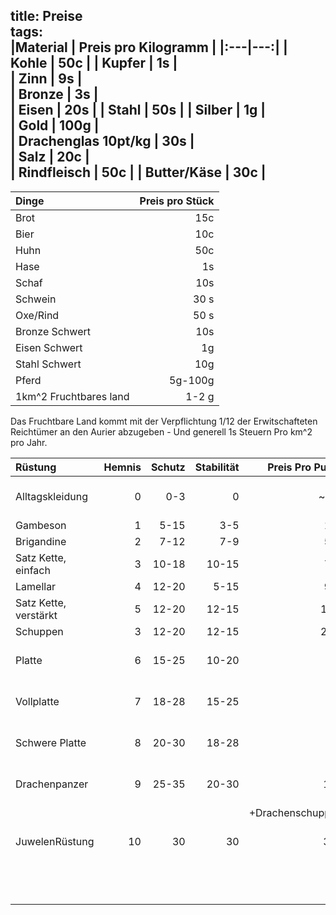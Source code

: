 title: Preise  
tags:   
|Material | Preis pro Kilogramm |
|:---|---:|
| Kohle | 50c |
| Kupfer | 1s |  
| Zinn | 9s |  
| Bronze | 3s |  
| Eisen  | 20s |
| Stahl  | 50s |
| Silber | 1g  |  
| Gold | 100g |  
| Drachenglas 10pt/kg | 30s |  
| Salz | 20c |  
| Rindfleisch | 50c |
| Butter/Käse | 30c |
---
|Dinge| Preis pro Stück |
| :---|---:|
| Brot| 15c|
| Bier| 10c|
| Huhn| 50c|
| Hase| 1s|
| Schaf| 10s|
| Schwein| 30 s|
| Oxe/Rind| 50 s|
| Bronze Schwert| 10s |  
| Eisen Schwert| 1g |
| Stahl Schwert| 10g |
| Pferd | 5g-100g |  
| 1km^2 Fruchtbares land | 1-2 g |

Das Fruchtbare Land kommt mit der Verpflichtung 1/12 der Erwitschafteten Reichtümer an den Aurier abzugeben - Und generell 1s Steuern Pro km^2 pro Jahr.

|Rüstung| Hemnis | Schutz | Stabilität | Preis Pro Punkt | Anmerkung |  
| :---|---:|---:|---:|---:|---:|   
| Alltagskleidung| 0| 0-3 | 0 | ~ 1 s | Nicht auf Schutz ausgelegt |   
| Gambeson | 1 | 5-15 | 3-5 | 15s | |  
| Brigandine | 2 | 7-12 | 7-9 | 50s |  |  
| Satz Kette, einfach | 3 | 10-18 | 10-15 | 75s | |  
| Lamellar | 4| 12-20 | 5-15 | 90s | |
| Satz Kette, verstärkt | 5 | 12-20 | 12-15 | 1.5g | |  
| Schuppen | 3 | 12-20 | 12-15 | 2.5g | |
| Platte | 6 | 15-25 | 10-20 | 4g | Nimmt Schaden von stumpfen Waffen |  
| Vollplatte | 7 | 18-28 | 15-25 | 6g| Nimmt Schaden von stumpfen Waffen |  
| Schwere Platte | 8 | 20-30 | 18-28 | 9g| Nimmt Schaden von stumpfen Waffen |  
| Drachenpanzer | 9 |  25-35 | 20-30 | 15g | Nimmt keinen Schaden von Magie |  
|               |   |        |       |+Drachenschuppen ||
| JuwelenRüstung  | 10 | 30 | 30 | 30g | dutzende verzauberungen möglich|   
| |  |  |  |  | Nimmt Schaden von stumpfen Waffen |    


